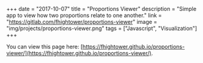 +++
date = "2017-10-07"
title = "Proportions Viewer"
description = "Simple app to view how two proportions relate to one another."
link = "https://gitlab.com/fhightower/proportions-viewer"
image = "img/projects/proportions-viewer.png"
tags = ["Javascript", "Visualization"]
+++

You can view this page here: [https://fhightower.github.io/proportions-viewer/](https://fhightower.github.io/proportions-viewer/).
